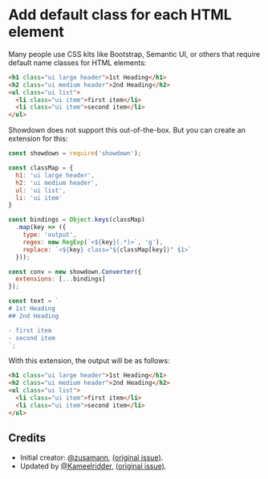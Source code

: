 # Add default class for each HTML element

Many people use CSS kits like Bootstrap, Semantic UI, or others that require default name classes for HTML elements:

```html
<h1 class="ui large header">1st Heading</h1>
<h2 class="ui medium header">2nd Heading</h2>
<ul class="ui list">
  <li class="ui item">first item</li>
  <li class="ui item">second item</li>
</ul>
```

Showdown does not support this out-of-the-box. But you can create an extension for this:

```js
const showdown = require('showdown');

const classMap = {
  h1: 'ui large header',
  h2: 'ui medium header',
  ul: 'ui list',
  li: 'ui item'
}

const bindings = Object.keys(classMap)
  .map(key => ({
    type: 'output',
    regex: new RegExp(`<${key}(.*)>`, 'g'),
    replace: `<${key} class="${classMap[key]}" $1>`
  }));

const conv = new showdown.Converter({
  extensions: [...bindings]
});

const text = `
# 1st Heading
## 2nd Heading

- first item
- second item
`;
```

With this extension, the output will be as follows:

```html
​​​​​<h1 class="ui large header">1st Heading</h1>​​​​​
​​​​​<h2 class="ui medium header">2nd Heading</h2>​​​​​
​​​​​<ul class="ui list">​​​​​
  ​​​​​<li class="ui item">first item</li>​​​​​
  ​​​​​<li class="ui item">second item</li>​​​​​
​​​​​</ul>​​​​​
```

## Credits

* Initial creator: [@zusamann](https://github.com/zusamann), [(original issue)](https://github.com/showdownjs/showdown/issues/376).
* Updated by [@Kameelridder](https://github.com/Kameelridder), [(original issue)](https://github.com/showdownjs/showdown/issues/509).
